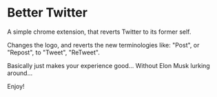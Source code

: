 # Better Twitter
A simple chrome extension, that reverts Twitter to its former self.

Changes the logo, and reverts the new terminologies like: "Post", or "Repost", to "Tweet", "ReTweet".

Basically just makes your experience good... Without Elon Musk lurking around...

Enjoy!